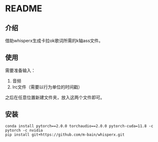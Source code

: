 # README

## 介绍

借助whisperx生成卡拉ok歌词所需的k轴ass文件。

## 使用

需要准备输入：

1. 音频
2. lrc文件（需要以行为单位的时间戳）

之后在任意位置新建文件夹，放入这两个文件即可。

## 安装

```shell
conda install pytorch==2.0.0 torchaudio==2.0.0 pytorch-cuda=11.8 -c pytorch -c nvidia
pip install git+https://github.com/m-bain/whisperx.git
```
